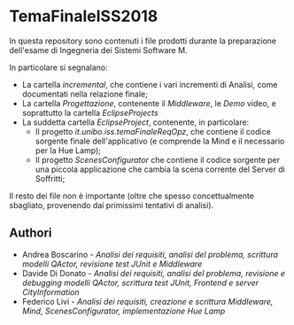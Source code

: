 # TemaFinaleISS2018

In questa repository sono contenuti i file prodotti durante la preparazione dell'esame di Ingegneria dei Sistemi Software M.

In particolare si segnalano:
- La cartella *incremental*, che contiene i vari incrementi di Analisi, come documentati nella relazione finale;
- La cartella *Progettazione*, contenente il *Middleware*, le *Demo* video, e soprattutto la cartella *EclipseProjects*
- La suddetta cartella *EclipseProject*, contenente, in particolare:
  * Il progetto *it.unibo.iss.temaFinaleReqOpz*, che contiene il codice sorgente finale dell'applicativo (e comprende la Mind e il necessario per la Hue Lamp);
  * Il progetto *ScenesConfigurator* che contiene il codice sorgente per una piccola applicazione che cambia la scena corrente del Server di Soffritti;
  
Il resto dei file non è importante (oltre che spesso concettualmente sbagliato, provenendo dai primissimi tentativi di analisi).

## Authori

* Andrea Boscarino - *Analisi dei requisiti, analisi del problema, scrittura modelli QActor, revisione test JUnit e Middleware*
* Davide Di Donato - *Analisi dei requisiti, analisi del problema, revisione e debugging modelli QActor, scrittura test JUnit, Frontend e server CityInformation*
* Federico Livi - *Analisi dei requisiti, creazione e scrittura Middleware, Mind, ScenesConfigurator, implementazione Hue Lamp*
